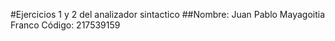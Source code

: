 #Ejercicios 1 y 2 del analizador sintactico
##Nombre: Juan Pablo Mayagoitia Franco       Código: 217539159
